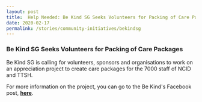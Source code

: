 ```yaml
---
layout: post
title:  Help Needed: Be Kind SG Seeks Volunteers for Packing of Care Packages
date: 2020-02-17
permalink: /stories/community-initiatives/bekindsg
---
```


### Be Kind SG Seeks Volunteers for Packing of Care Packages

Be Kind SG is calling for volunteers, sponsors and organisations to work on an appreciation project to create care packages for the 7000 staff of NCID and TTSH.

For more information on the project, you can go to the Be Kind's Facebook post, **[here](https://m.facebook.com/story.php?story_fbid=2561559524124214&id=1902702213343285#_=_)**.
